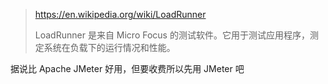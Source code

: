 > <https://en.wikipedia.org/wiki/LoadRunner>
>
> LoadRunner 是来自 Micro Focus 的测试软件。它用于测试应用程序，测定系统在负载下的运行情况和性能。

据说比 Apache JMeter 好用，但要收费所以先用 JMeter 吧
